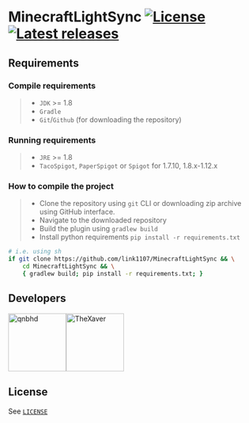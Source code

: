 # **MinecraftLightSync** [![License](https://img.shields.io/github/license/link1107/MinecraftLightSync)](./LICENSE) [![Latest releases](https://img.shields.io/github/v/tag/link1107/MinecraftLightSync)](https://github.com/link1107/MinecraftLightSync/releases)

## Requirements

### Compile requirements

>- `JDK` >= 1.8
>- `Gradle`
>- `Git`/`Github` (for downloading the repository)

### Running requirements

>- `JRE` >= 1.8
>- `TacoSpigot`, `PaperSpigot` or `Spigot` for 1.7.10, 1.8.x-1.12.x

### How to compile the project

>- Clone the repository using `git` CLI or downloading zip archive using GitHub interface.
>- Navigate to the downloaded repository
>- Build the plugin using `gradlew build`
>- Install python requirements `pip install -r requirements.txt`

```sh
# i.e. using sh
if git clone https://github.com/link1107/MinecraftLightSync && \
    cd MinecraftLightSync && \
    { gradlew build; pip install -r requirements.txt; }
```

## Developers

[<img alt="qnbhd" src="https://avatars3.githubusercontent.com/u/66795347?s=460&v=4" width="117">](https://github.com/link1107)[<img alt="TheXaver" src="https://avatars0.githubusercontent.com/u/18555344?s=117&u=2cf5d9e4ad349d7c16b5e59bc0382d98a90860a9" width="117">](https://github.com/TheXaver)

## License

See [`LICENSE`](./LICENSE)
